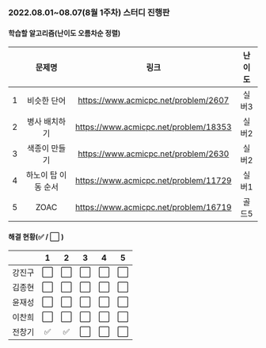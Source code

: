 ### 2022.08.01~08.07(8월 1주차) 스터디 진행판

#### 학습할 알고리즘(난이도 오름차순 정렬)

|      |   문제명    |                 링크                  | 난이도 |
| :--: | :---------: | :-----------------------------------: | :----: |
|  1   |  비슷한 단어  | https://www.acmicpc.net/problem/2607 | 실버3 |
|  2   | 병사 배치하기 | https://www.acmicpc.net/problem/18353 | 실버2 |
|  3   |  색종이 만들기  | https://www.acmicpc.net/problem/2630 | 실버2 |
|  4   |   하노이 탑 이동 순서   | https://www.acmicpc.net/problem/11729 | 실버1 |
|  5   |   ZOAC   | https://www.acmicpc.net/problem/16719 | 골드5  |

#### 해결 현황(:white_check_mark: / :white_large_square:  )

|        |          1           |          2           |          3           |          4           |          5           |
| :----: | :------------------: | :------------------: | :------------------: | :------------------: | :------------------: |
| 강진구 |  :white_large_square:  |  :white_large_square:  |  :white_large_square:  |  :white_large_square:  |  :white_large_square:  |
| 김종현 | :white_large_square: | :white_large_square: | :white_large_square: | :white_large_square: | :white_large_square: |
|  윤재성  |  :white_large_square:  | :white_large_square: | :white_large_square: | :white_large_square: | :white_large_square: |
| 이찬희 | :white_large_square: | :white_large_square: | :white_large_square: | :white_large_square: | :white_large_square: |
| 전창기 |  :white_check_mark:  |  :white_check_mark:  |  :white_large_square:  |  :white_large_square:  |  :white_large_square:  |
